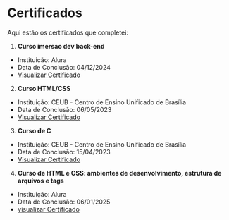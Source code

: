 # Certificados

Aqui estão os certificados que completei:

1. **Curso imersao dev back-end**
- Instituição: Alura
- Data de Conclusão: 04/12/2024
- [Visualizar Certificado](certificado-imersao-backend.pdf)

2. **Curso HTML/CSS**
- Instituição: CEUB - Centro de Ensino Unificado de Brasília
- Data de Conclusão: 06/05/2023
- [Visualizar Certificado](certificado-curso-html-css.pdf)

3. **Curso de C**
- Instituição: CEUB - Centro de Ensino Unificado de Brasília
- Data de Conclusão: 15/04/2023
- [Visualizar Certificado](certificado-c.pdf)

4. **Curso de HTML e CSS: ambientes de desenvolvimento, estrutura de arquivos e tags**
- Instituição: Alura
- Data de Conclusão: 06/01/2025
- [visualizar Certificado](certificado-html-css.pdf)
